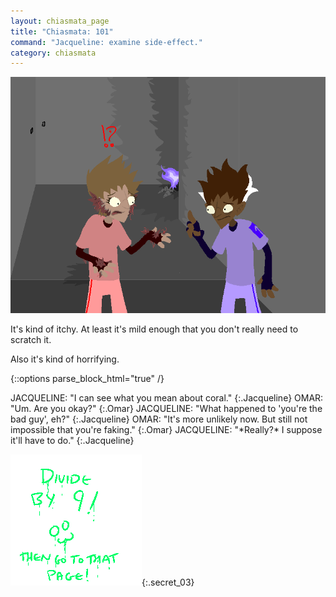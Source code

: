 ```yaml
---
layout: chiasmata_page
title: "Chiasmata: 101"
command: "Jacqueline: examine side-effect."
category: chiasmata
---
```


![101](/chiasmata/images/narrative/100.png)

It's kind of itchy. At least it's mild enough that you don't really need to scratch it.

Also it's kind of horrifying.

{::options parse_block_html="true" /}
<div class="dialogue">
JACQUELINE: "I can see what you mean about coral." 
{:.Jacqueline}
OMAR: "Um. Are you okay?" 
{:.Omar}
JACQUELINE: "What happened to 'you're the bad guy', eh?" 
{:.Jacqueline}
OMAR: "It's more unlikely now. But still not impossible that you're faking." 
{:.Omar}
JACQUELINE: "*Really?* I suppose it'll have to do." 
{:.Jacqueline}
</div>

![Clue_03](/chiasmata/images/etc/clue_03.png){:.secret_03}